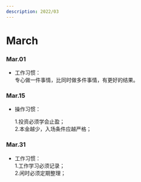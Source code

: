 ```yaml
---
description: 2022/03
---
```


# March

### Mar.01

* 工作习惯：\
  专心做一件事情，比同时做多件事情，有更好的结果。

### Mar.15

*   操作习惯：

    1.投资必须学会止盈； \
    2.本金越少，入场条件应越严格；

### Mar.31

* 工作习惯：\
  1.工作学习必须记录； \
  2.闲时必须定期整理；





